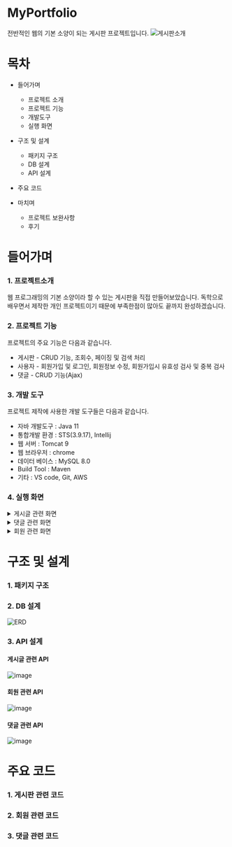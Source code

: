 # MyPortfolio
전반적인 웹의 기본 소양이 되는 게시판 프로젝트입니다.
![게시판소개](https://user-images.githubusercontent.com/75352561/182530010-2d866255-f9ce-451b-bde5-c1b40a344430.JPG)
# 목차

+ 들어가며

  + 프로젝트 소개
  + 프로젝트 기능
  + 개발도구
  + 실행 화면
  
+ 구조 및 설계
  + 패키지 구조
  + DB 설계
  + API 설계
 
+ 주요 코드

+ 마치며
  + 프로젝트 보완사항
  + 후기
# 들어가며
### 1. 프로젝트소개
웹 프로그래밍의 기본 소양이라 할 수 있는 게시판을 직접 만들어보았습니다.
독학으로 배우면서 제작한 개인 프로젝트이기 때문에 부족한점이 많아도 끝까지 완성하겠습니다.

### 2. 프로젝트 기능
프로젝트의 주요 기능은 다음과 같습니다.
  + 게시판 - CRUD 기능, 조회수, 페이징 및 검색 처리
  + 사용자 - 회원가입 및 로그인, 회원정보 수정, 회원가입시 유효성 검사 및 중복 검사
  + 댓글 - CRUD 기능(Ajax)

### 3. 개발 도구
 프로젝트 제작에 사용한 개발 도구들은 다음과 같습니다.
  + 자바 개발도구 : Java 11
  + 통합개발 환경 : STS(3.9.17), Intellij
  + 웹 서버 : Tomcat 9
  + 웹 브라우저 : chrome
  + 데이터 베이스 : MySQL 8.0
  + Build Tool : Maven
  + 기타 : VS code, Git, AWS

 ### 4. 실행 화면
 <details>
    <summary>게시글 관련 화면</summary>
    <h4> 1.게시글 전체목록 </h4>
    <img src=https://user-images.githubusercontent.com/75352561/182808791-403fab2f-3eec-4127-b674-ac239a8e1351.JPG />
    <h4> 2.게시글 검색 </h4>
    <img src=https://user-images.githubusercontent.com/75352561/182809213-01c403e6-215a-4288-b882-40ce2c309a99.JPG />
    <h4> 3-1게시글 조회 </h4>
      다른사람이 작성한 게시글 조회의 경우 "글쓰기"버튼과, "목록"버튼만 존재합니다.
    <img src=https://user-images.githubusercontent.com/75352561/182809323-843db8a2-9a02-4f6d-bf1f-56d31d353016.JPG />
    <h4> 3-2게시글 조회
      본인이 작성한 게시글 조회의 경우 "수정","삭제"버튼이 추가로 존재합니다.
    <img src=https://user-images.githubusercontent.com/75352561/182809619-6bec1b18-54f1-4447-b98c-0fbca53f9747.JPG />
</details>

 <details>
  <summary>댓글 관련 화면</summary>
  <h4> 1.댓글 입력 </h4>
  <img src=https://user-images.githubusercontent.com/75352561/182828695-70cbd5f3-ea38-4d91-851f-69539894cd83.JPG />
  <h4> 2.댓글 목록 </h4>
  <img src=https://user-images.githubusercontent.com/75352561/182828831-67b8b814-aab5-4f85-bb13-7fde2cbf3ddc.JPG />
  <h4> 3.댓글 목록 </h4>
  다른 사람이 작성한 댓글의 경우 밑에와 같이 수정,삭제 버튼이 없습니다.
  <img src=https://user-images.githubusercontent.com/75352561/182829098-7240c819-4994-4fdc-a909-9d6bbd34e85f.JPG />
 </details>
 
 <details>
  <summary>회원 관련 화면</summary>
   <h4> 1.회원 가입 화면</h4>
   <img src=https://user-images.githubusercontent.com/75352561/182831742-c192dbb6-c6f6-4f5f-a942-8494128827e6.JPG />
   <h4> 2.회원 가입 유효성검사1 </h4>
   <img src=https://user-images.githubusercontent.com/75352561/182831876-22342a8a-9b43-47a3-bd86-f482173062ea.JPG />
   <h4> 3.회원 가입 유효성검사2 </h4>
   <img src=https://user-images.githubusercontent.com/75352561/182831972-c0d8d86d-7ecb-4499-ba5b-e65f3e460c1b.JPG />
   <h4> 4.회원 정보 수정</h4>
   <img src=https://user-images.githubusercontent.com/75352561/182832033-79aaa36f-7f13-4e2b-bb9a-2b6801239762.JPG />
 </details>

# 구조 및 설계

### 1. 패키지 구조

### 2. DB 설계

![ERD](https://user-images.githubusercontent.com/75352561/182555467-f353b2e9-0473-4de5-af20-58bc747a7a90.JPG)


### 3. API 설계

#### 게시글 관련 API
![image](https://user-images.githubusercontent.com/75352561/182540779-71443375-0cd2-454c-bf4b-8a03821025e9.png)
#### 회원 관련 API
![image](https://user-images.githubusercontent.com/75352561/182545876-480ad2ec-2882-49bf-ae14-92c679be128c.png)
#### 댓글 관련 API
![image](https://user-images.githubusercontent.com/75352561/182545920-8a6de42b-77d1-43e0-a0ef-e874fa55ebb9.png)

# 주요 코드

### 1. 게시판 관련 코드

### 2. 회원 관련 코드
  
### 3. 댓글 관련 코드
  
